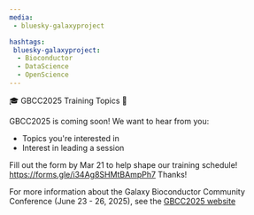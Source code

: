 ```yaml
---
media:
 - bluesky-galaxyproject

hashtags:
 bluesky-galaxyproject:
  - Bioconductor
  - DataScience
  - OpenScience
---
```

🎓 GBCC2025 Training Topics 🌟

GBCC2025 is coming soon! We want to hear from you:
- Topics you're interested in
- Interest in leading a session

Fill out the form by Mar 21 to help shape our training schedule!
https://forms.gle/i34Ag8SHMtBAmpPh7 
Thanks!


For more information about the Galaxy Bioconductor Community Conference (June 23 - 26, 2025), see the [GBCC2025 website](https://gbcc2025.org)
